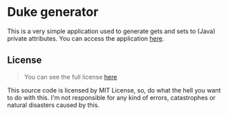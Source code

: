 # Duke generator

This is a very simple application used to generate gets and sets to (Java) private attributes. You can access the application [here](https://jefhtavares.github.io/duke-generator/).

## License

> You can see the full license [here](https://github.com/jefhtavares/duke-generator/blob/gh-pages/LICENSE)

This source code is licensed by MIT License, so, do what the hell you want to do with this. I'm not responsible for any kind of errors, catastrophes or natural disasters caused by this.

